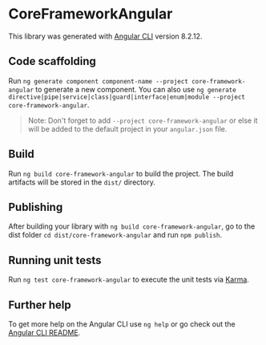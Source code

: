 # CoreFrameworkAngular

This library was generated with [Angular CLI](https://github.com/angular/angular-cli) version 8.2.12.

## Code scaffolding

Run `ng generate component component-name --project core-framework-angular` to generate a new component. You can also use `ng generate directive|pipe|service|class|guard|interface|enum|module --project core-framework-angular`.
> Note: Don't forget to add `--project core-framework-angular` or else it will be added to the default project in your `angular.json` file. 

## Build

Run `ng build core-framework-angular` to build the project. The build artifacts will be stored in the `dist/` directory.

## Publishing

After building your library with `ng build core-framework-angular`, go to the dist folder `cd dist/core-framework-angular` and run `npm publish`.

## Running unit tests

Run `ng test core-framework-angular` to execute the unit tests via [Karma](https://karma-runner.github.io).

## Further help

To get more help on the Angular CLI use `ng help` or go check out the [Angular CLI README](https://github.com/angular/angular-cli/blob/master/README.md).
